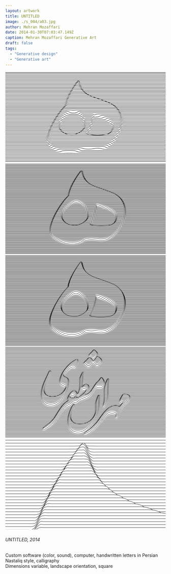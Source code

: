```yaml
---
layout: artwork
title: UNTITLED
image: ./s_004/a03.jpg
author: Mehran Mozaffari
date: 2014-01-30T07:03:47.149Z
caption: Mehran Mozaffari Generative Art
draft: false
tags: 
  - "Generative design"
  - "Generative art"
---
```


![UNTITLED - Mehran Mozaffari Generative Art](./s_004/a01.jpg)
![UNTITLED - Mehran Mozaffari Generative Art](./s_004/a02.jpg)
![UNTITLED - Mehran Mozaffari Generative Art](./s_004/a03.jpg)
![UNTITLED - Mehran Mozaffari Generative Art](./s_004/a04.jpg)
![UNTITLED - Mehran Mozaffari Generative Art](./s_004/a05.jpg) 


###### UNTITLED, 2014
Custom software (color, sound), computer, handwritten letters in Persian Nastaliq style, calligraphy <br>
Dimensions variable, landscape orientation, square